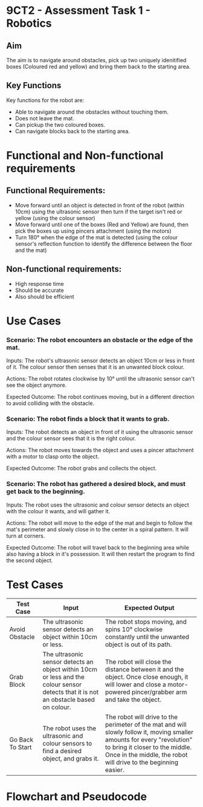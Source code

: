 # 9CT2 - Assessment Task 1 - Robotics

## Aim
The aim is to navigate around obstacles, pick up two uniquely idenitified boxes (Coloured red and yellow) and bring them back to the starting area.

## Key Functions
Key functions for the robot are:
* Able to navigate around the obstacles without touching them.
* Does not leave the mat.
* Can pickup the two coloured boxes.
* Can navigate blocks back to the starting area.

# Functional and Non-functional requirements

## Functional Requirements:
* Move forward until an object is detected in front of the robot (within 10cm) using the ultrasonic sensor then turn if the target isn't red or yellow (using the colour sensor)
* Move forward until one of the boxes (Red and Yellow) are found, then pick the boxes up using pincers attachment (using the motors)
* Turn 180° when the edge of the mat is detected (using the colour sensor's reflection function to identify the difference between the floor and the mat)

## Non-functional requirements:
* High response time
* Should be accurate
* Also should be efficient


# Use Cases
### Scenario: The robot encounters an obstacle or the edge of the mat.
Inputs: The robot's ultrasonic sensor detects an object 10cm or less in front of it. The colour sensor then senses that it is an unwanted block colour.

Actions: The robot rotates clockwise by 10° until the ultrasonic sensor can't see the object anymore.

Expected Outcome: The robot continues moving, but in a different direction to avoid colliding with the obstacle.

### Scenario: The robot finds a block that it wants to grab.
Inputs: The robot detects an object in front of it using the ultrasonic sensor and the colour sensor sees that it is the right colour.

Actions: The robot moves towards the object and uses a pincer attachment with a motor to clasp onto the object.

Expected Outcome: The robot grabs and collects the object.

### Scenario: The robot has gathered a desired block, and must get back to the beginning.
Inputs: The robot uses the ultrasonic and colour sensor  detects an object with the colour it wants, and will gather it.

Actions: The robot will move to the edge of the mat and begin to follow the mat's perimeter and slowly close in to the center in a spiral pattern. It will turn at corners.

Expected Outcome: The robot will travel back to the beginning area while also having a block in it's possession. It will then restart the program to find the second object.
# Test Cases
| Test Case | Input     | Expected Output   |
|---------- |---------- |----------------   |
|Avoid Obstacle|The ultrasonic sensor detects an object within 10cm or less.|The robot stops moving, and spins 10° clockwise constantly until the unwanted object is out of its path.|
|Grab Block|The ultrasonic sensor detects an object within 10cm or less and the colour sensor detects that it is not an obstacle based on colour.|The robot will close the distance between it and the object. Once close enough, it will lower and close a motor-powered pincer/grabber arm and take the object.| 
|Go Back To Start|The robot uses the ultrasonic and colour sensors to find a desired object, and grabs it.|The robot will drive to the perimeter of the mat and will slowly follow it, moving smaller amounts for every "revolution" to bring it closer to the middle. Once in the middle, the robot will drive to the beginning easier.|
# Flowchart and Pseudocode